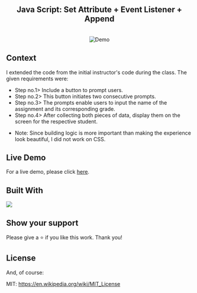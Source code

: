 <h2 align="center">
  Java Script: Set Attribute + Event Listener + Append <br/>
</h2>
<br/>

<div align="center">
  <img alt="Demo" src="studentGrade.gif">
</div>

## Context 
I extended the code from the initial instructor's code during the class. The given requirements were:

- Step no.1> Include a button to prompt users.
- Step no.2> This button initiates two consecutive prompts.
- Step no.3> The prompts enable users to input the name of the assignment and its corresponding grade.
- Step no.4> After collecting both pieces of data, display them on the screen for the respective student.

* Note: Since building logic is more important than making the experience look beautiful, I did not work on CSS. 

## Live Demo
For a live demo, please click <a href="https://hannah-moon.github.io/15_JS_Dune2_Drum/">here</a>. 

## Built With
<p align="left"><img src="https://skillicons.dev/icons?i=js,nodejs"> </a> </p>

## Show your support
Please give a ⭐ if you like this work. Thank you!


## License

And, of course:

MIT: <https://en.wikipedia.org/wiki/MIT_License>
